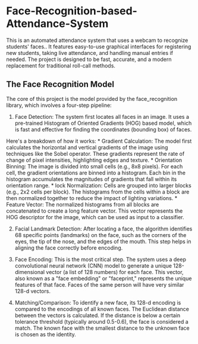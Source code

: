 # Face-Recognition-based-Attendance-System
This is an automated attendance system that uses a webcam to recognize students' faces.. It features easy-to-use graphical interfaces for registering new students, taking live attendance, and handling manual entries if needed. The project is designed to be fast, accurate, and a modern replacement for traditional roll-call methods.


## The Face Recognition Model  
The core of this project is the model provided by the face_recognition library, which involves a four-step pipeline:  
1. Face Detection: The system first locates all faces in an image. It uses a pre-trained Histogram of Oriented Gradients (HOG) based model, which is fast and effective for finding the coordinates (bounding box) of faces.
  
Here's a breakdown of how it works:
    *  Gradient Calculation: The model first calculates the horizontal and vertical gradients of the image using techniques like the Sobel operator. These gradients represent the rate of change of pixel intensities, highlighting edges and texture.
    *  Orientation Binning: The image is divided into small cells (e.g., 8x8 pixels). For each cell, the gradient orientations are binned into a histogram. Each bin in the histogram accumulates the magnitudes of gradients that fall within its orientation range.
    *   lock Normalization: Cells are grouped into larger blocks (e.g., 2x2 cells per block). The histograms from the cells within a block are then normalized together to reduce the impact of lighting variations.
    * Feature Vector: The normalized histograms from all blocks are concatenated to create a long feature vector. This vector represents the HOG descriptor for the image, which can be used as input to a classifier.
   

2. Facial Landmark Detection: After locating a face, the algorithm identifies 68 specific points (landmarks) on the face, such as the corners of the eyes, the tip of the nose, and the edges of the mouth. This step helps in aligning the face correctly before encoding.
  
3. Face Encoding: This is the most critical step. The system uses a deep convolutional neural network (CNN) model to generate a unique 128-dimensional vector (a list of 128 numbers) for each face. This vector, also known as a "face embedding" or "faceprint," represents the unique features of that face. Faces of the same person will have very similar 128-d vectors.
  
4. Matching/Comparison: To identify a new face, its 128-d encoding is compared to the encodings of all known faces. The Euclidean distance between the vectors is calculated. If the distance is below a certain tolerance threshold (typically around 0.5-0.6), the face is considered a match. The known face with the smallest distance to the unknown face is chosen as the identity.   






















































